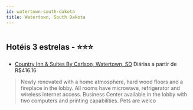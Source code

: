 ```yaml
---
id: watertown-south-dakota
title: Watertown, South Dakota
---
```


<center><img src="http://www.sunhotels.net/SunHotels.net/HotelInfo/hotelImage.aspx?id=3774461" alt="" /></center>


## Hotéis 3 estrelas - ⭐️⭐️⭐️

-    [Country Inn & Suites By Carlson, Watertown, SD](https://www.hurb.com/hoteis/watertown/country-inn-suites-by-carlson-watertown-sd-JNP-JP750762?cmp=18055) Diárias a partir de R$416.16
   > Newly renovated with a home atmosphere, hard wood floors and a fireplace in the lobby. All rooms have microwave, refrigerator and wireless internet access. Business Center available in the lobby with two computers and printing capabilities. Pets are welco
